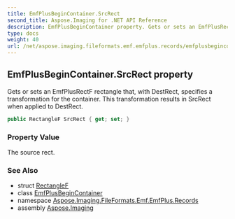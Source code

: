 ```yaml
---
title: EmfPlusBeginContainer.SrcRect
second_title: Aspose.Imaging for .NET API Reference
description: EmfPlusBeginContainer property. Gets or sets an EmfPlusRectF rectangle that with DestRect specifies a transformation for the container. This transformation results in SrcRect when applied to DestRect
type: docs
weight: 40
url: /net/aspose.imaging.fileformats.emf.emfplus.records/emfplusbegincontainer/srcrect/
---
```

## EmfPlusBeginContainer.SrcRect property

Gets or sets an EmfPlusRectF rectangle that, with DestRect, specifies a transformation for the container. This transformation results in SrcRect when applied to DestRect.

```csharp
public RectangleF SrcRect { get; set; }
```

### Property Value

The source rect.

### See Also

* struct [RectangleF](../../../aspose.imaging/rectanglef/)
* class [EmfPlusBeginContainer](../)
* namespace [Aspose.Imaging.FileFormats.Emf.EmfPlus.Records](../../emfplusbegincontainer/)
* assembly [Aspose.Imaging](../../../)


